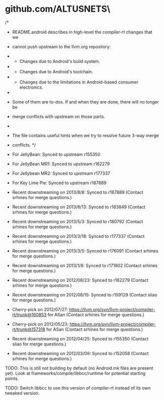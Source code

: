 # github.com/ALTUSNETS\

/*
 * README.android describes in high-level the compiler-rt changes that we
 * cannot push upstream to the llvm.org repository:
 *  - Changes due to Android's build system.
 *  - Changes due to Android's toolchain.
 *  - Changes due to the limitations in Android-based consumer electronics.
 *
 * Some of them are to-dos. If and when they are done, there will no longer be
 * merge conflicts with upstream on those parts.
 *
 * The file contains useful hints when we try to resolve future 3-way merge
 * conflicts.
 */

* For JellyBean: Synced to upstream r155350
* For JellyBean MR1: Synced to upstream r162279
* For Jellybean MR2: Synced to upstream r177337
* For Key Lime Pie: Synced to upstream r187889

* Recent downstreaming on 2013/8/8: Synced to r187889 (Contact srhines for merge questions.)
* Recent downstreaming on 2013/6/13: Synced to r183849 (Contact srhines for merge questions.)
* Recent downstreaming on 2013/5/3: Synced to r180792 (Contact srhines for merge questions.)
* Recent downstreaming on 2013/3/18: Synced to r177337 (Contact srhines for merge questions.)
* Recent downstreaming on 2013/3/5: Synced to r176091 (Contact srhines for merge questions.)
* Recent downstreaming on 2013/1/8: Synced to r171802 (Contact srhines for merge questions.)
* Recent downstreaming on 2012/08/23: Synced to r162279 (Contact srhines for merge questions.)
* Recent downstreaming on 2012/08/15: Synced to r159129 (Contact sliao for merge questions.)
* Cherry-pick on 2012/07/27: https://llvm.org/svn/llvm-project/compiler-rt/trunk@160853 for ASan (Contact srhines for merge questions.)
* Cherry-pick on 2012/05/23: https://llvm.org/svn/llvm-project/compiler-rt/trunk@157318 for ASan (Contact srhines for merge questions.)
* Recent downstreaming on 2012/04/25: Synced to r155350 (Contact sliao for merge questions.)
* Recent downstreaming on 2012/03/08: Synced to r152058 (Contact srhines for merge questions.)

TODO: This is still not building by default (no Android.mk files are present
yet). Look at frameworks/compile/libbcc/runtime for potential starting points.

TODO: Switch libbcc to use this version of compiler-rt instead of its own
tweaked version.
